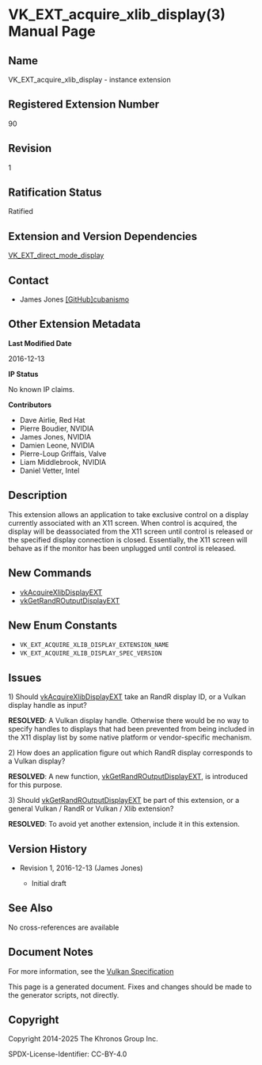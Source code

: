 # VK\_EXT\_acquire\_xlib\_display(3) Manual Page

## Name

VK\_EXT\_acquire\_xlib\_display - instance extension



## [](#_registered_extension_number)Registered Extension Number

90

## [](#_revision)Revision

1

## [](#_ratification_status)Ratification Status

Ratified

## [](#_extension_and_version_dependencies)Extension and Version Dependencies

[VK\_EXT\_direct\_mode\_display](https://registry.khronos.org/vulkan/specs/latest/man/html/VK_EXT_direct_mode_display.html)

## [](#_contact)Contact

- James Jones [\[GitHub\]cubanismo](https://github.com/KhronosGroup/Vulkan-Docs/issues/new?body=%5BVK_EXT_acquire_xlib_display%5D%20%40cubanismo%0A%2AHere%20describe%20the%20issue%20or%20question%20you%20have%20about%20the%20VK_EXT_acquire_xlib_display%20extension%2A)

## [](#_other_extension_metadata)Other Extension Metadata

**Last Modified Date**

2016-12-13

**IP Status**

No known IP claims.

**Contributors**

- Dave Airlie, Red Hat
- Pierre Boudier, NVIDIA
- James Jones, NVIDIA
- Damien Leone, NVIDIA
- Pierre-Loup Griffais, Valve
- Liam Middlebrook, NVIDIA
- Daniel Vetter, Intel

## [](#_description)Description

This extension allows an application to take exclusive control on a display currently associated with an X11 screen. When control is acquired, the display will be deassociated from the X11 screen until control is released or the specified display connection is closed. Essentially, the X11 screen will behave as if the monitor has been unplugged until control is released.

## [](#_new_commands)New Commands

- [vkAcquireXlibDisplayEXT](https://registry.khronos.org/vulkan/specs/latest/man/html/vkAcquireXlibDisplayEXT.html)
- [vkGetRandROutputDisplayEXT](https://registry.khronos.org/vulkan/specs/latest/man/html/vkGetRandROutputDisplayEXT.html)

## [](#_new_enum_constants)New Enum Constants

- `VK_EXT_ACQUIRE_XLIB_DISPLAY_EXTENSION_NAME`
- `VK_EXT_ACQUIRE_XLIB_DISPLAY_SPEC_VERSION`

## [](#_issues)Issues

1\) Should [vkAcquireXlibDisplayEXT](https://registry.khronos.org/vulkan/specs/latest/man/html/vkAcquireXlibDisplayEXT.html) take an RandR display ID, or a Vulkan display handle as input?

**RESOLVED**: A Vulkan display handle. Otherwise there would be no way to specify handles to displays that had been prevented from being included in the X11 display list by some native platform or vendor-specific mechanism.

2\) How does an application figure out which RandR display corresponds to a Vulkan display?

**RESOLVED**: A new function, [vkGetRandROutputDisplayEXT](https://registry.khronos.org/vulkan/specs/latest/man/html/vkGetRandROutputDisplayEXT.html), is introduced for this purpose.

3\) Should [vkGetRandROutputDisplayEXT](https://registry.khronos.org/vulkan/specs/latest/man/html/vkGetRandROutputDisplayEXT.html) be part of this extension, or a general Vulkan / RandR or Vulkan / Xlib extension?

**RESOLVED**: To avoid yet another extension, include it in this extension.

## [](#_version_history)Version History

- Revision 1, 2016-12-13 (James Jones)
  
  - Initial draft

## [](#_see_also)See Also

No cross-references are available

## [](#_document_notes)Document Notes

For more information, see the [Vulkan Specification](https://registry.khronos.org/vulkan/specs/latest/html/vkspec.html#VK_EXT_acquire_xlib_display)

This page is a generated document. Fixes and changes should be made to the generator scripts, not directly.

## [](#_copyright)Copyright

Copyright 2014-2025 The Khronos Group Inc.

SPDX-License-Identifier: CC-BY-4.0